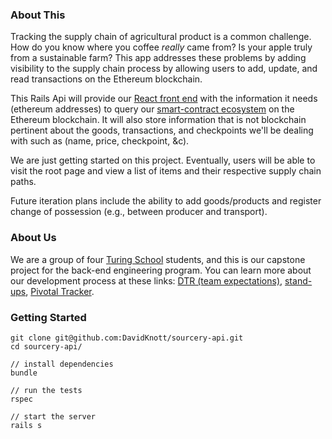 

### About This

Tracking the supply chain of agricultural product is a common challenge. How do
you know where you coffee *really* came from? Is your apple truly from a
sustainable farm? This app addresses these problems by adding visibility to the supply chain process by allowing users to add, update, and
read transactions on the Ethereum blockchain.

This Rails Api  will provide our [React front end]() with the information it needs (ethereum addresses) to query our  [smart-contract ecosystem]() on the Ethereum blockchain.  It will also store information that is not blockchain pertinent about the goods, transactions, and checkpoints we'll be dealing with such as (name, price, checkpoint, &c).

We are just getting started on this project. Eventually, users will be able to
visit the root page and view a list of items and their respective supply chain
paths.

Future iteration plans include the ability to add goods/products and register
change of possession (e.g., between producer and transport).


### About Us

We are a group of four [Turing School]() students, and this is our capstone
project for the back-end engineering program. You can learn more about our
development process at these links: [DTR (team expectations)](), [stand-ups](), [Pivotal Tracker]().

### Getting Started

```rails api
git clone git@github.com:DavidKnott/sourcery-api.git
cd sourcery-api/

// install dependencies
bundle

// run the tests
rspec

// start the server
rails s
```
